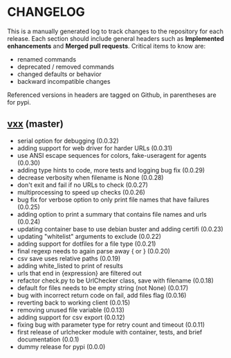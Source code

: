 # CHANGELOG

This is a manually generated log to track changes to the repository for each release.
Each section should include general headers such as **Implemented enhancements**
and **Merged pull requests**. Critical items to know are:

 - renamed commands
 - deprecated / removed commands
 - changed defaults or behavior
 - backward incompatible changes

Referenced versions in headers are tagged on Github, in parentheses are for pypi.

## [vxx](https://github.com/urlstechie/urlschecker-python/tree/master) (master)
 - serial option for debugging (0.0.32)
 - adding support for web driver for harder URLs (0.0.31)
 - use ANSI escape sequences for colors, fake-useragent for agents (0.0.30)
 - adding type hints to code, more tests and logging bug fix (0.0.29)
 - decrease verbosity when filename is None (0.0.28)
 - don't exit and fail if no URLs to check (0.0.27)
 - multiprocessing to speed up checks (0.0.26)
 - bug fix for verbose option to only print file names that have failures (0.0.25)
 - adding option to print a summary that contains file names and urls (0.0.24)
 - updating container base to use debian buster and adding certifi (0.0.23)
 - updating "whitelist" arguments to exclude (0.0.22)
 - adding support for dotfiles for a file type (0.0.21)
 - final regexp needs to again parse away { or } (0.0.20)
 - csv save uses relative paths (0.0.19)
 - adding white_listed to print of results
 - urls that end in {expression} are filtered out
 - refactor check.py to be UrlChecker class, save with filename (0.0.18)
 - default for files needs to be empty string (not None) (0.0.17)
 - bug with incorrect return code on fail, add files flag (0.0.16)
 - reverting back to working client (0.0.15)
 - removing unused file variable (0.0.13)
 - adding support for csv export (0.0.12)
 - fixing bug with parameter type for retry count and timeout (0.0.11)
 - first release of urlchecker module with container, tests, and brief documentation (0.0.1)
 - dummy release for pypi (0.0.0)
